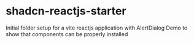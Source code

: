# shadcn-reactjs-starter

Initial folder setup for a vite reactjs application with AlertDialog Demo to show that components can be properly installed
